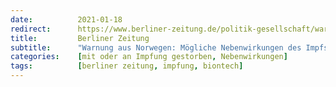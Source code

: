 ```yaml
---
date:          2021-01-18
redirect:      https://www.berliner-zeitung.de/politik-gesellschaft/warnung-aus-norwegen-moegliche-nebenwirkungen-des-impfstoffs-li.133073
title:         Berliner Zeitung
subtitle:      "Warnung aus Norwegen: Mögliche Nebenwirkungen des Impfstoffs"
categories:    [mit oder an Impfung gestorben, Nebenwirkungen]
tags:          [berliner zeitung, impfung, biontech]
---
```

